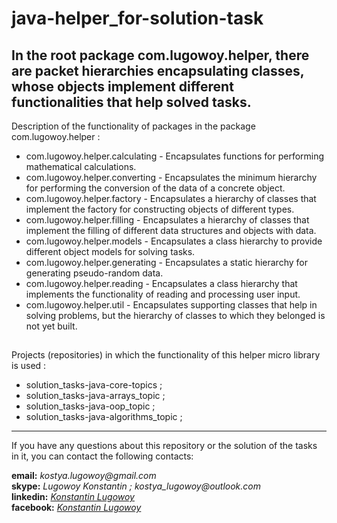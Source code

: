 # java-helper_for-solution-task
**In the root package com.lugowoy.helper, there are packet hierarchies encapsulating classes, 
whose objects implement different functionalities that help solved tasks.**
----------------------------------------
Description of the functionality of packages in the package com.lugowoy.helper :
+ com.lugowoy.helper.calculating - Encapsulates functions for performing mathematical calculations.
+ com.lugowoy.helper.converting - Encapsulates the minimum hierarchy for performing the conversion of the data of a concrete object.
+ com.lugowoy.helper.factory - Encapsulates a hierarchy of classes that implement the factory for constructing objects of different types.
+ com.lugowoy.helper.filling - Encapsulates a hierarchy of classes that implement the filling of different data structures and objects with data.
+ com.lugowoy.helper.models - Encapsulates a class hierarchy to provide different object models for solving tasks.
+ com.lugowoy.helper.generating - Encapsulates a static hierarchy for generating pseudo-random data.
+ com.lugowoy.helper.reading - Encapsulates a class hierarchy that implements the functionality of reading and processing user input.
+ com.lugowoy.helper.util - Encapsulates supporting classes that help in solving problems, but the hierarchy of classes to which they belonged is not yet built.
##  
Projects (repositories) in which the functionality of this helper micro library is used :
+ solution_tasks-java-core-topics ;
+ solution_tasks-java-arrays_topic ;
+ solution_tasks-java-oop_topic ;
+ solution_tasks-java-algorithms_topic ;
----
If you have any questions about this repository or the solution of the tasks in it, you can contact the following contacts:

**email:** _kostya.lugowoy@gmail.com_  
**skype:** _Lugowoy Konstantin ; kostya_lugowoy@outlook.com_  
**linkedin:** _[Konstantin Lugowoy](https://www.linkedin.com/in/lugowoy-konstantin/)_  
**facebook:** _[Konstantin Lugowoy](https://www.facebook.com/lugowoy.konstantin)_  
